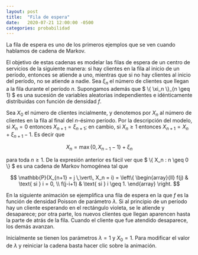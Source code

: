 ```yaml
---
layout: post
title:  "Fila de espera"
date:   2020-07-21 12:00:00 -0500
categories: probabilidad
---
```


La fila de espera es uno de los primeros ejemplos que se ven cuando hablamos de cadena de Markov.

El objetivo de estas cadenas es modelar las filas de espera de un centro de servicios de la siguiente manera: si hay clientes en la fila al inicio de un período, entonces se atiende a uno, mientras que si no hay clientes al inicio del período, no se atiende a nadie. Sea $\xi_n$ el número de clientes que llegan a la fila durante el período $n$. Supongamos además que $ \\{ \xi_n \\}_{n \geq 1} $ es una sucesión de variables aleatorias independientes e idénticamente distribuidas con función de densidad $f$.

Sea $X_0$ el número de clientes incialmente, y denotemos por $X_n$ al número de clientes en la fila al final del $n$-ésimo período. Por la descripción del modelo, si $X_n = 0$ entonces $X_{n+1} = \xi_{n+1}$; en cambio, si $X_n \geq 1$ entonces $X_{n+1} = X_n + \xi_{n+1} - 1$. Es decir que

$$
X_n = \max\{0, X_{n-1} - 1\} + \xi_n
$$

para toda $n \geq 1$. De la expresión anterior es fácil ver que $ \\{ X_n : n \geq 0 \\} $ es una cadena de Markov homogénea tal que

$$
\mathbb{P}(X_{n+1} = j \,\vert\, X_n = i) = \left\{ \begin{array}{ll} f(j) & \text{ si } i = 0, \\ f(j-i+1) & \text{ si } i \geq 1. \end{array} \right.
$$

En la siguiente animación se ejemplifica una fila de espera en la que $f$ es la función de densidad Poisson de parámetro $\lambda$. Si al principio de un período hay un cliente esperando en el rectángulo violeta, se le atiende y desaparece; por otra parte, los nuevos clientes que llegan aparencen hasta la parte de atrás de la fila. Cuando el cliente que fue atendido desaparece, los demás avanzan.

Inicialmente se tienen los parámetros $\lambda = 1$ y $X_0 = 1$. Para modificar el valor de $\lambda$ y reiniciar la cadena basta hacer clic sobre la animación.

<canvas data-src="/sketches/fdesp/fdesp.pde"></canvas>
